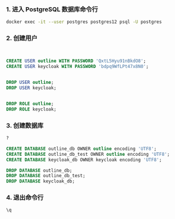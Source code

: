 ### 1. 进入 PostgreSQL 数据库命令行

```bash
docker exec -it --user postgres postgres12 psql -U postgres
```

### 2. 创建用户

```sql


CREATE USER outline WITH PASSWORD 'QxtL5Hyu91nBkdO8';
CREATE USER keycloak WITH PASSWORD 'bdpq9WfLPt47x8N0';

```

```sql

DROP USER outline;
DROP USER keycloak;


DROP ROLE outline;
DROP ROLE keycloak;

```

### 3. 创建数据库

```sql
?

CREATE DATABASE outline_db OWNER outline encoding 'UTF8';
CREATE DATABASE outline_db_test OWNER outline encoding 'UTF8';
CREATE DATABASE keycloak_db OWNER keycloak encoding 'UTF8';
```

```sql
DROP DATABASE outline_db;
DROP DATABASE outline_db_test;
DROP DATABASE keycloak_db;
```

### 4. 退出命令行

```bash
\q
```
